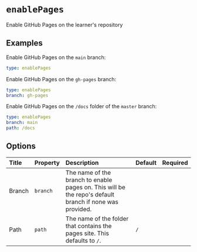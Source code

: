 <!--
  /!\ WARNING /!\
  This file's content is auto-generated, do NOT edit!
  All changes will be undone.
-->

# `enablePages`

Enable GitHub Pages on the learner's repository 

## Examples

Enable GitHub Pages on the `main` branch:

```yaml
type: enablePages
```

Enable GitHub Pages on the `gh-pages` branch:

```yaml
type: enablePages
branch: gh-pages
```

Enable GitHub Pages on the `/docs` folder of the `master` branch:

```yaml
type: enablePages
branch: main
path: /docs
```

## Options

| Title | Property | Description | Default | Required |
| :---- | :--- | :---------- | :------ | :------- |
| Branch | `branch` | The name of the branch to enable pages on. This will be the repo's default branch if none was provided. |  |  |
| Path | `path` | The name of the folder that contains the pages site. This defaults to `/`. | `/` |  |

